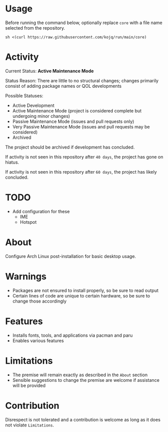 # Usage

Before running the command below, optionally replace `core` with a file name selected from the repository.

```
sh <(curl https://raw.githubusercontent.com/kojq/run/main/core)
```

# Activity

Current Status: **Active Maintenance Mode**

Status Reason: There are little to no structural changes; changes primarily consist of adding package names or QOL developments

Possible Statuses:

- Active Development
- Active Maintenance Mode (project is considered complete but undergoing minor changes)
- Passive Maintenance Mode (issues and pull requests only)
- Very Passive Maintenance Mode (issues and pull requests may be considered)
- Archived

The project should be archived if development has concluded.

If activity is not seen in this repository after `40 days`, the project has gone on hiatus.

If activity is not seen in this repository after `60 days`, the project has likely concluded.

# TODO

- Add configuration for these
  - IME
  - Hotspot

# About

Configure Arch Linux post-installation for basic desktop usage.

# Warnings

- Packages are not ensured to install properly, so be sure to read output
- Certain lines of code are unique to certain hardware, so be sure to change those accordingly

# Features

- Installs fonts, tools, and applications via pacman and paru
- Enables various features

# Limitations

- The premise will remain exactly as described in the `About` section
- Sensible suggestions to change the premise are welcome if assistance will be provided

# Contribution

Disrespect is not tolerated and a contribution is welcome as long as it does not violate `Limitations`.
